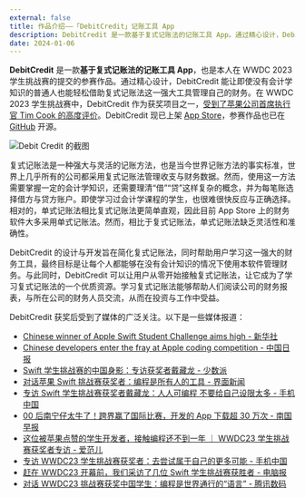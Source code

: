 ```yaml
---
external: false
title: 作品介绍——「DebitCredit」记账工具 App
description: DebitCredit 是一款基于复式记账法的记账工具 App。通过精心设计，DebitCredit 能让即使没有会计学知识的普通人也能轻松借助这一工具管理自己的财务。在 WWDC 2023 学生挑战赛中，DebitCredit 作为获奖项目之一，受到了苹果公司首席执行官 TimCook 的高度评价。
date: 2024-01-06
---
```


**DebitCredit** 是一款**基于复式记账法的记账工具 App**，也是本人在 WWDC 2023 学生挑战赛的提交的参赛作品。通过精心设计，DebitCredit 能让即使没有会计学知识的普通人也能轻松借助复式记账法这一强大工具管理自己的财务。在 WWDC 2023 学生挑战赛中，DebitCredit 作为获奖项目之一，[受到了苹果公司首席执行官 Tim Cook 的高度评价](https://baijiahao.baidu.com/s?id=1768585053703728930&wfr=spider&for=pc)。DebitCredit 现已上架 [App Store](https://apps.apple.com/us/app/debitcredit/id6467542650)，参赛作品也已在 [GitHub](https://github.com/CanglongCl/DebitCredit.swiftpm) 开源。

![Debit Credit 的截图](/images/debit-credit-screenshot.png)

复式记账法是一种强大与灵活的记账方法，也是当今世界记账方法的事实标准，世界上几乎所有的公司都采用复式记账法管理收支与财务数据。然而，使用这一方法需要掌握一定的会计学知识，还需要理清“借”“贷”这样复杂的概念，并为每笔账选择借方与贷方账户。即使学习过会计学课程的学生，也很难很快反应与正确选择。相对的，单式记账法相比复式记账法更简单直观，因此目前 App Store 上的财务软件大多采用单式记账法。然而，相比于复式记账法，单式记账法缺乏灵活性和准确性。

DebitCredit 的设计与开发旨在简化复式记账法，同时帮助用户学习这一强大的财务工具，最终目标是让每个人都能够在没有会计知识的情况下使用本软件管理财务。与此同时，DebitCredit 可以让用户从零开始接触复式记账法，让它成为了学习复式记账法的一个优质资源。学习复式记账法能够帮助人们阅读公司的财务报表，与所在公司的财务人员交流，从而在投资与工作中受益。

DebitCredit 获奖后受到了媒体的广泛关注。以下是一些媒体报道：
- [Chinese winner of Apple Swift Student Challenge aims high - 新华社](https://english.news.cn/20230610/7c08e4ba0cdf45fc80e2081d139ff2c9/c.html)
- [Chinese developers enter the fray at Apple coding competition - 中国日报](https://global.chinadaily.com.cn/a/202306/12/WS6486f51ba31033ad3f7bbd04.html)
- [Swift 学生挑战赛的中国身影：专访获奖者戴藏龙 - 少数派](https://global.chinadaily.com.cn/a/202306/12/WS6486f51ba31033ad3f7bbd04.html)
- [对话苹果 Swift 挑战赛获奖者：编程是所有人的工具 - 界面新闻](https://m.jiemian.com/article/9607132.html)
- [专访 Swift 学生挑战赛获奖者戴藏龙：人人可编程 不要给自己设限太多 - 手机中国](https://phone.cnmo.com/news/755511.html)
- [00 后南宁仔太牛了！跨界赢了国际比赛，开发的 App 下载超 30 万次 - 南国早报](https://www.ngzb.com.cn/news/2023/05/28/bisai-xiazai-App-kaifa-guoji-yingliao-kuajie-zitai-nanning-30wan.html?_ngzb831=1b4a8e053e88df6614e55f443a3e6ec7a1704612385_303570)
- [这位被苹果点赞的学生开发者，接触编程还不到一年 ｜ WWDC23 学生挑战赛获奖者专访 - 爱范儿](https://www.ifanr.com/1551410)
- [专访 WWDC23 学生挑战赛获奖者：去尝试属于自己的更多可能 - 手机中国](https://m.163.com/dy/article/I62RTM0N051191D6.html?spss=adap_pc)
- [赶在 WWDC23 开幕前，我们采访了几位 Swift 学生挑战赛获胜者 - 电脑报](https://new.qq.com/rain/a/20230529A05FZ900)
- [对话 WWDC23 挑战赛获奖中国学生：编程是世界通行的“语言” - 腾讯数码](https://new.qq.com/rain/a/20230531A034LM00)
